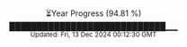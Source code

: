 <p align="center">
⏳Year Progress (94.81 %)<br>
████████████████████████████▁▁ <br>
<sub>Updated: Fri, 13 Dec 2024 00:12:30 GMT</sub>
</p>

